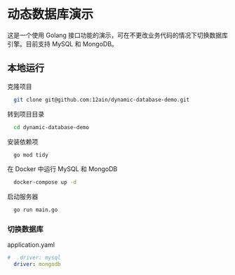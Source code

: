 # 动态数据库演示

这是一个使用 Golang 接口功能的演示，可在不更改业务代码的情况下切换数据库引擎。目前支持 MySQL 和 MongoDB。


## 本地运行

克隆项目

```bash
  git clone git@github.com:12ain/dynamic-database-demo.git
```

转到项目目录

```bash
  cd dynamic-database-demo
```

安装依赖项

```bash
  go mod tidy
```

在 Docker 中运行 MySQL 和 MongoDB

```bash
  docker-compose up -d
```

启动服务器

```bash
  go run main.go
```

### 切换数据库

application.yaml

```yaml
#   driver: mysql
  driver: mongodb
```
